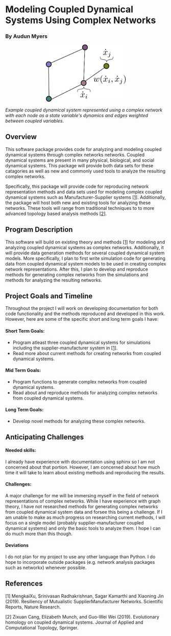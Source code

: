 # Modeling Coupled Dynamical Systems Using Complex Networks
### By Audun Myers

<p align="center">
  <img src="images/coupled_dyn_sys_network.png" width="250">
</p> <em>Example coupled dynamical system represented using a complex network with each node as a state variable's dynamics and edges weighted between coupled variables.</em>

## Overview

This software package provides code for analyzing and modeling coupled dynamical systems through complex networks networks. Coupled dynamical systems are present in many physical, biological, and social dynamical systems. This package will provide both data sets for these catagories as well as new and commonly used tools to analyze the resulting complex networks.

Specifically, this package will provide code for reproducing network representation methods and data sets used for modeling complex coupled dynamical systems such as Manufacturer-Supplier systems [[1]](#1). Additionally, the package will host both new and existing tools for analyzing these networks. These tools will range from traditional techniques to to more advanced topology based analysis methods [[2]](#2).

## Program Description

This software will build on existing theory and methods [[1]](#1) for modeling and analyzing coupled dynamical systems as complex networks. Additionally, it will provide data generation methods for several coupled dynamical system models. More specifically, I plan to first write simulation code for generating data from coupled dynamical system models to be used in creating complex network representations. After this, I plan to develop and reproduce methods for generating complex networks from the simulations and methods for analyzing the resulting networks.

## Project Goals and Timeline

Throughout the project I will work on developing documentation for both code functionality and the methods reproduced and developed in this work. However, here are some of the specific short and long term goals I have:

#### Short Term Goals:
- Program atleast three coupled dynamical systems for simulations including the supplier-manufacturer system in [[1]](#1).
- Read more about current methods for creating networks from coupled dynamical systems.

#### Mid Term Goals:
- Program functions to generate complex networks from coupled dynamical systems.
- Read about and reproduce methods for analyzing complex networks from coupled dynamical systems.

#### Long Term Goals:
- Develop novel methods for analyzing these complex networks.

## Anticipating Challenges

#### Needed skills:
I already have experience with documentation using sphinx so I am not concerned about that portion. However, I am concerned about how much time it will take to learn about existing methods and reproducing the results. 

#### Challenges:
A major challenge for me will be immersing myself in the field of network representations of complex networks. While I have experience with graph theory, I have not researched methods for generating complex networks from coupled dynamical system data and forsee this being a challenge. If I am unable to make as much progress on researching current methods, I will focus on a single model (probably supplier-manufacturer coupled dynamical systems) and only the basic tools to analyze them. I hope I can do much more than this though.

#### Deviations
I do not plan for my project to use any other language than Python. I do hope to incorporate outside packages (e.g. network analysis packages such as networkx) whenever possible.


## References
<a id="1">[1]</a> 
MengkaiXu, Srinivasan Radhakrishnan, Sagar Kamarthi and Xiaoning Jin (2019). 
Resiliency of Mutualistic SupplierManufacturer Networks. 
Scientific Reports, Nature Research.

<a id="1">[2]</a> 
Zixuan Cang, Elizabeth Munch, and Guo-Wei Wei (2019). 
Evolutionary homology on coupled dynamical systems. 
Journal of Applied and Computational Topology, Springer.
